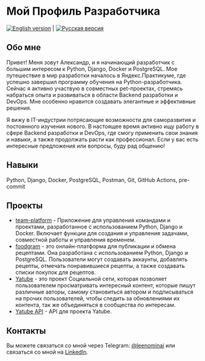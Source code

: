 # Мой Профиль Разработчика

[![English version](https://img.shields.io/badge/English-Read%20Now-blue)](./README.md) | [![Русская версия](https://img.shields.io/badge/%D0%A0%D1%83%D1%81%D1%81%D0%BA%D0%B8%D0%B9-%D0%A7%D0%B8%D1%82%D0%B0%D1%82%D1%8C-brightgreen)](./README.md)

## Обо мне

Привет! Меня зовут Александр, и я начинающий разработчик с большим интересом к Python, Django, Docker и PostgreSQL. Мое путешествие в мир разработки началось в Яндекс.Практикуме, где успешно завершил программу обучения на Python-разработчика. Сейчас я активно участвую в совместных pet-проектах, стремясь набраться опыта и развиваться в области Backend разработки и DevOps. Мне особенно нравится создавать элегантные и эффективные решения.

Я вижу в IT-индустрии потрясающие возможности для саморазвития и постоянного изучения нового. В настоящее время активно ищу работу в сфере Backend разработки и DevOps, где смогу применить свои знания и навыки, а также продолжать расти как профессионал. Если у вас есть интересные предложения или вопросы, буду рад общению!

## Навыки

Python, Django, Docker, PostgreSQL, Postman, Git, GitHub Actions, pre-commit

## Проекты

- [team-platform](https://github.com/international-team-management/team-platform) - Приложение для управления командами и проектами, разработанное с использованием Python, Django и Docker. Включает функции для создания и управления задачами, совместной работы и управления временем.
- [foodgram](https://github.com/Leenominai/foodgram-project-react) - это онлайн-платформа для публикации и обмена рецептами. Она разработана с использованием Python, Django и PostgreSQL. Пользователи могут создавать аккаунты, добавлять рецепты, отмечать понравившиеся рецепты, а также создавать списки покупок для рецептов.
- [Yatube](https://github.com/Leenominai/hw05_final) - это проект Социальной сети, которая позволяет пользователем просматривать интересный контент, которые пишут различные авторы, самому становиться автором и подписываться на прочих пользователей, чтобы следить за обновлениями их контента, так же объединяться в сообщества по интересам.
- [Yatube API](https://github.com/Leenominai/api_final_yatube) - API для проекта Yatube.

## Контакты

Вы можете связаться со мной через Telegram: [@leenominai](https://t.me/leenominai) или связаться со мной на [LinkedIn](https://www.linkedin.com/in/leenominai).
